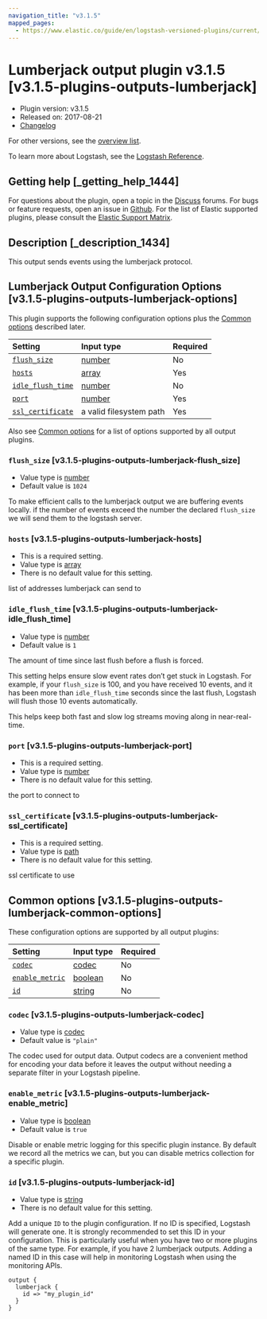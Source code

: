 ```yaml
---
navigation_title: "v3.1.5"
mapped_pages:
  - https://www.elastic.co/guide/en/logstash-versioned-plugins/current/v3.1.5-plugins-outputs-lumberjack.html
---
```


# Lumberjack output plugin v3.1.5 [v3.1.5-plugins-outputs-lumberjack]

* Plugin version: v3.1.5
* Released on: 2017-08-21
* [Changelog](https://github.com/logstash-plugins/logstash-output-lumberjack/blob/v3.1.5/CHANGELOG.md)

For other versions, see the [overview list](output-lumberjack-index.md).

To learn more about Logstash, see the [Logstash Reference](https://www.elastic.co/guide/en/logstash/current/index.html).

## Getting help [_getting_help_1444]

For questions about the plugin, open a topic in the [Discuss](http://discuss.elastic.co) forums. For bugs or feature requests, open an issue in [Github](https://github.com/logstash-plugins/logstash-output-lumberjack). For the list of Elastic supported plugins, please consult the [Elastic Support Matrix](https://www.elastic.co/support/matrix#matrix_logstash_plugins).

## Description [_description_1434]

This output sends events using the lumberjack protocol.

## Lumberjack Output Configuration Options [v3.1.5-plugins-outputs-lumberjack-options]

This plugin supports the following configuration options plus the [Common options](v3-1-5-plugins-outputs-lumberjack.md#v3.1.5-plugins-outputs-lumberjack-common-options) described later.

| Setting | Input type | Required |
| :- | :- | :- |
| [`flush_size`](v3-1-5-plugins-outputs-lumberjack.md#v3.1.5-plugins-outputs-lumberjack-flush_size) | [number](/lsr/value-types.md#number) | No |
| [`hosts`](v3-1-5-plugins-outputs-lumberjack.md#v3.1.5-plugins-outputs-lumberjack-hosts) | [array](/lsr/value-types.md#array) | Yes |
| [`idle_flush_time`](v3-1-5-plugins-outputs-lumberjack.md#v3.1.5-plugins-outputs-lumberjack-idle_flush_time) | [number](/lsr/value-types.md#number) | No |
| [`port`](v3-1-5-plugins-outputs-lumberjack.md#v3.1.5-plugins-outputs-lumberjack-port) | [number](/lsr/value-types.md#number) | Yes |
| [`ssl_certificate`](v3-1-5-plugins-outputs-lumberjack.md#v3.1.5-plugins-outputs-lumberjack-ssl_certificate) | a valid filesystem path | Yes |

Also see [Common options](v3-1-5-plugins-outputs-lumberjack.md#v3.1.5-plugins-outputs-lumberjack-common-options) for a list of options supported by all output plugins.

### `flush_size` [v3.1.5-plugins-outputs-lumberjack-flush_size]

* Value type is [number](/lsr/value-types.md#number)
* Default value is `1024`

To make efficient calls to the lumberjack output we are buffering events locally. if the number of events exceed the number the declared `flush_size` we will send them to the logstash server.

### `hosts` [v3.1.5-plugins-outputs-lumberjack-hosts]

* This is a required setting.
* Value type is [array](/lsr/value-types.md#array)
* There is no default value for this setting.

list of addresses lumberjack can send to

### `idle_flush_time` [v3.1.5-plugins-outputs-lumberjack-idle_flush_time]

* Value type is [number](/lsr/value-types.md#number)
* Default value is `1`

The amount of time since last flush before a flush is forced.

This setting helps ensure slow event rates don’t get stuck in Logstash. For example, if your `flush_size` is 100, and you have received 10 events, and it has been more than `idle_flush_time` seconds since the last flush, Logstash will flush those 10 events automatically.

This helps keep both fast and slow log streams moving along in near-real-time.

### `port` [v3.1.5-plugins-outputs-lumberjack-port]

* This is a required setting.
* Value type is [number](/lsr/value-types.md#number)
* There is no default value for this setting.

the port to connect to

### `ssl_certificate` [v3.1.5-plugins-outputs-lumberjack-ssl_certificate]

* This is a required setting.
* Value type is [path](/lsr/value-types.md#path)
* There is no default value for this setting.

ssl certificate to use

## Common options [v3.1.5-plugins-outputs-lumberjack-common-options]

These configuration options are supported by all output plugins:

| Setting | Input type | Required |
| :- | :- | :- |
| [`codec`](v3-1-5-plugins-outputs-lumberjack.md#v3.1.5-plugins-outputs-lumberjack-codec) | [codec](/lsr/value-types.md#codec) | No |
| [`enable_metric`](v3-1-5-plugins-outputs-lumberjack.md#v3.1.5-plugins-outputs-lumberjack-enable_metric) | [boolean](/lsr/value-types.md#boolean) | No |
| [`id`](v3-1-5-plugins-outputs-lumberjack.md#v3.1.5-plugins-outputs-lumberjack-id) | [string](/lsr/value-types.md#string) | No |

### `codec` [v3.1.5-plugins-outputs-lumberjack-codec]

* Value type is [codec](/lsr/value-types.md#codec)
* Default value is `"plain"`

The codec used for output data. Output codecs are a convenient method for encoding your data before it leaves the output without needing a separate filter in your Logstash pipeline.

### `enable_metric` [v3.1.5-plugins-outputs-lumberjack-enable_metric]

* Value type is [boolean](/lsr/value-types.md#boolean)
* Default value is `true`

Disable or enable metric logging for this specific plugin instance. By default we record all the metrics we can, but you can disable metrics collection for a specific plugin.

### `id` [v3.1.5-plugins-outputs-lumberjack-id]

* Value type is [string](/lsr/value-types.md#string)
* There is no default value for this setting.

Add a unique `ID` to the plugin configuration. If no ID is specified, Logstash will generate one. It is strongly recommended to set this ID in your configuration. This is particularly useful when you have two or more plugins of the same type. For example, if you have 2 lumberjack outputs. Adding a named ID in this case will help in monitoring Logstash when using the monitoring APIs.

```
output {
  lumberjack {
    id => "my_plugin_id"
  }
}
```
